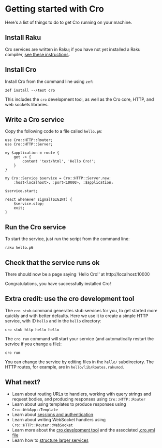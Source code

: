 # Getting started with Cro

Here's a list of things to do to get Cro running on your machine.

## Install Raku

Cro services are written in Raku; if you have not yet installed a Raku
compiler, [see these instructions](https://raku.org/downloads/).

## Install Cro

Install Cro from the command line using `zef`:

```
zef install --/test cro
```

This includes the `cro` development tool, as well as the Cro core, HTTP, and
web sockets libraries.

## Write a Cro service

Copy the following code to a file called `hello.p6`:

```
use Cro::HTTP::Router;
use Cro::HTTP::Server;

my $application = route {
    get -> {
        content 'text/html', 'Hello Cro!';
    }
}

my Cro::Service $service = Cro::HTTP::Server.new:
    :host<localhost>, :port<10000>, :$application;

$service.start;

react whenever signal(SIGINT) {
    $service.stop;
    exit;
}
```

## Run the Cro service

To start the service, just run the script from the command line:

```
raku hello.p6
```

## Check that the service runs ok

There should now be a page saying 'Hello Cro!' at http://localhost:10000

Congratulations, you have successfully installed Cro!

## Extra credit: use the cro development tool

The `cro stub` command generates stub services for you, to get started more
quickly and with better defaults. Here we use it to create a simple HTTP
service, with ID `hello` and in the `hello` directory:

```
cro stub http hello hello
```

The `cro run` command will start your service (and automatically restart the
service if you change a file):

```
cro run
```

You can change the service by editing files in the `hello/` subdirectory. The
HTTP routes, for example, are in `hello/lib/Routes.rakumod`.

## What next?

* Learn about routing URLs to handlers, working with query strings and request
  bodies, and producing responses using `Cro::HTTP::Router`
* Learn about using templates to produce responses using `Cro::WebApp::Template`
* Learn about [sessions and authentication](/docs/http-auth-and-sessions)
* Learn about writing WebSocket handlers using `Cro::HTTP::Router::WebSocket`
* Learn more about the [cro development tool](/docs/cro-tool) and the associated
  [.cro.yml file](/docs/cro-yml)
* Learn how to [structure larger services](/docs/structuring-services)
